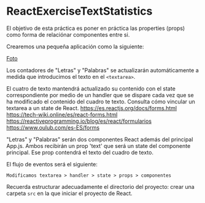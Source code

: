 # ReactExerciseTextStatistics

El objetivo de esta práctica es poner en práctica las properties (props) como forma de relaciónar  componentes entre si.

Crearemos una pequeña aplicación como la siguiente:

[Foto](./doc/picture1.png)

Los contadores de "Letras" y "Palabras" se actualizarán automáticamente a medida que introducimos el texto en el `<textarea>`.

El cuatro de texto mantendrá actualizado su contenido con el state correspondiente por medio de un handler que se dispare cada vez que se ha modificado el contenido del cuadro te texto. Consulta cómo vincular un textarea a un state de React.
https://es.reactjs.org/docs/forms.html
https://tech-wiki.online/es/react-forms.html
https://reactiveprogramming.io/blog/es/react/formularios
https://www.oulub.com/es-ES/forms

 "Letras" y "Palabras" serán dos componentes React además del principal App.js. Ambos recibirán un prop 'text' que será un state del componente principal. Ese prop contendrá el texto del cuadro de texto.

 El flujo de eventos será el siguiente:

 `Modificamos textarea > handler > state > props > componentes`

Recuerda estructurar adecuadamente el directorio del proyecto: crear una carpeta `src` en la que iniciar el proyecto de React.